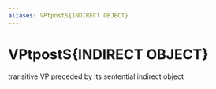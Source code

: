 ```yaml
---
aliases: VPtpostS{INDIRECT OBJECT}
---
```

# VPtpostS{INDIRECT OBJECT}

transitive VP preceded by its sentential indirect object